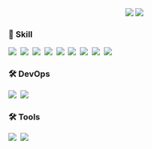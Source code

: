 <div align="center">
  <img src="https://github-readme-stats.vercel.app/api?username=YunYongJun&show_icons=true&theme=radical" />
  <img src="https://github-readme-stats.vercel.app/api/top-langs/?username=YunYongJun&layout=compact" />
</div>

<h3 align="left">💫 Skill </h3>
<div>
<img src = "https://img.shields.io/badge/Java-ED8B00?style=for-the-badge&logo=openjdk&logoColor=white" />&nbsp
<img src = "https://img.shields.io/badge/JavaScript-F7DF1E?style=for-the-badge&logo=JavaScript&logoColor=white" />&nbsp
<img src = "https://img.shields.io/badge/Python-3776AB?style=for-the-badge&logo=Python&logoColor=white" />&nbsp
<img src = "https://img.shields.io/badge/React-20232A?style=for-the-badge&logo=react&logoColor=61DAFB" />&nbsp
<img src = "https://img.shields.io/badge/React Native-61DAFB?style=for-the-badge&logo=React&logoColor=black" />&nbsp
<img src = "https://img.shields.io/badge/MySQL-4479A1?style=for-the-badge&logo=MySQL&logoColor=white" />&nbsp
<img src = "https://img.shields.io/badge/MongoDB-47A248?style=for-the-badge&logo=MongoDB&logoColor=white" />&nbsp
<img src = "https://img.shields.io/badge/Spring-6DB33F?style=for-the-badge&logo=spring&logoColor=white" />&nbsp
<img src = "https://img.shields.io/badge/Node.js-339933?style=for-the-badge&logo=Node.js&logoColor=white" />&nbsp
</div>

<h3 align="left">🛠 DevOps </h3>
<div align="left">
  <img src = "https://img.shields.io/badge/git-F05033.svg?style=for-the-badge&logo=git&logoColor=white" />&nbsp
  <img src = "https://img.shields.io/badge/github-181717.svg?style=for-the-badge&logo=github&logoColor=white" />&nbsp
</div>

<h3 align="left">🛠 Tools </h3>
<div align="left">
  <img src = "https://img.shields.io/badge/Notion-F3F3F3.svg?style=for-the-badge&logo=notion&logoColor=black" />&nbsp
  <img src = "https://img.shields.io/badge/Postman-FF6C37?style=for-the-badge&logo=Postman&logoColor=white"/>
</div>


<!--
**YunYongJun/YunYongJun** is a ✨ _special_ ✨ repository because its `README.md` (this file) appears on your GitHub profile.

Here are some ideas to get you started:

- 🔭 I’m currently working on ...
- 🌱 I’m currently learning ...
- 👯 I’m looking to collaborate on ...
- 🤔 I’m looking for help with ...
- 💬 Ask me about ...
- 📫 How to reach me: ...
- 😄 Pronouns: ...
- ⚡ Fun fact: ...
-->
